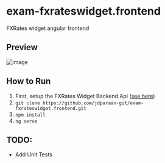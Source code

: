 # exam-fxrateswidget.frontend
FXRates widget angular frontend

## Preview

![image](https://user-images.githubusercontent.com/43879798/115031264-8aa4c980-9efa-11eb-80a9-bd92a892c8ce.png)

## How to Run

1. First, setup the FXRates Widget Backend Api ([see here](https://github.com/jdparaan-git/exam-fxrateswidget.backend/blob/main/README.md))
2. `git clone https://github.com/jdparaan-git/exam-fxrateswidget.frontend.git`
3. `npm install`
4. `ng serve`

## TODO:
- Add Unit Tests
